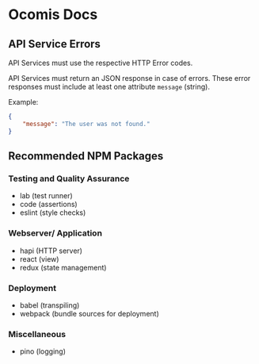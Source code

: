 # Ocomis Docs

## API Service Errors

API Services must use the respective HTTP Error codes.

API Services must return an JSON response in case of errors. These error responses must include at least one attribute `message` (string).

Example:

```json
{
    "message": "The user was not found."
}
````

## Recommended NPM Packages

### Testing and Quality Assurance

* lab (test runner)
* code (assertions)
* eslint (style checks)

### Webserver/ Application

* hapi (HTTP server)
* react (view)
* redux (state management)

### Deployment

* babel (transpiling)
* webpack (bundle sources for deployment)

### Miscellaneous

* pino (logging)
